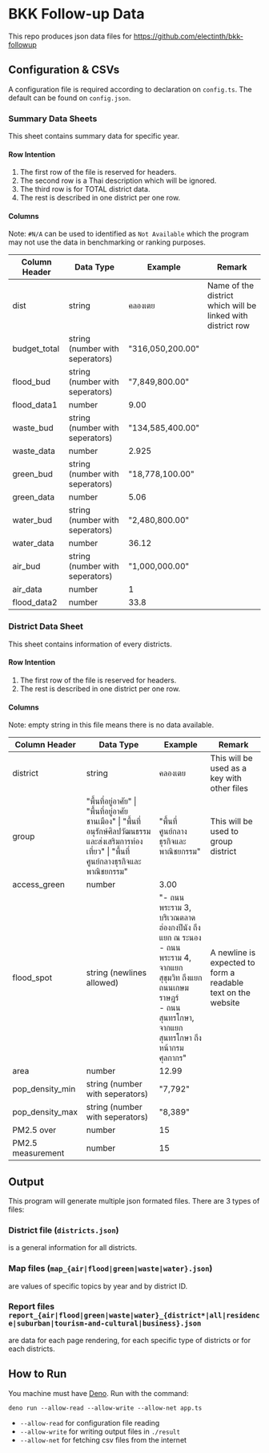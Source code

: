 # BKK Follow-up Data
This repo produces json data files for https://github.com/electinth/bkk-followup

## Configuration & CSVs
A configuration file is required according to declaration on `config.ts`. The default can be found on `config.json`. 

### Summary Data Sheets
This sheet contains summary data for specific year.

#### Row Intention
1. The first row of the file is reserved for headers.
2. The second row is a Thai description which will be ignored.
3. The third row is for TOTAL district data.
4. The rest is described in one district per one row.


#### Columns
Note: `#N/A` can be used to identified as `Not Available` which the program may not use the data in benchmarking or ranking purposes.

|Column Header|Data Type|Example|Remark|
|-------|------|------|------|
|dist|string|คลองเตย|Name of the district which will be linked with district row|
|budget_total|string (number with seperators)|"316,050,200.00"||
|flood_bud|string (number with seperators)|"7,849,800.00"||
|flood_data1|number|9.00||
|waste_bud|string (number with seperators)|"134,585,400.00"||
|waste_data|number|2.925||
|green_bud|string (number with seperators)|"18,778,100.00"||
|green_data|number|5.06||
|water_bud|string (number with seperators)|"2,480,800.00"||
|water_data|number|36.12||
|air_bud|string (number with seperators)|"1,000,000.00"||
|air_data|number|1||
|flood_data2|number|33.8||

### District Data Sheet
This sheet contains information of every districts.

#### Row Intention
1. The first row of the file is reserved for headers.
2. The rest is described in one district per one row.

#### Columns
Note: empty string in this file means there is no data available.

|Column Header|Data Type|Example|Remark|
|-------|------|------|------|
|district|string|คลองเตย|This will be used as a key with other files|
|group|"พื้นที่อยู่อาศัย" \| "พื้นที่อยู่อาศัยชานเมือง" \| "พื้นที่อนุรักษ์ศิลปวัฒนธรรมและส่งเสริมการท่องเที่ยว" \| "พื้นที่ศูนย์กลางธุรกิจและพาณิชยกรรม"|"พื้นที่ศูนย์กลางธุรกิจและพาณิชยกรรม"|This will be used to group district|
|access_green|number|3.00||
|flood_spot|string (newlines allowed)|"- ถนนพระราม 3, บริเวณตลาดฮ่องกงปีนัง ถึงแยก ณ ระนอง<br />- ถนนพระราม 4, จากแยกสุขุมวิท ถึงแยกถนนเกษมราษฎร์<br />- ถนนสุนทรโกษา, จากแยกสุนทรโกษา ถึงหน้ากรมศุลกากร"|A newline is expected to form a readable text on the website|
|area|number|12.99||
|pop_density_min|string (number with seperators)|"7,792"||
|pop_density_max|string (number with seperators)|"8,389"||
|PM2.5 over|number|15||
|PM2.5 measurement|number|15||
## Output
This program will generate multiple json formated files. There are 3 types of files:

### District file (`districts.json`)
is a general information for all districts.

### Map files (`map_{air|flood|green|waste|water}.json`)
are values of specific topics by year and by district ID.

### Report files `report_{air|flood|green|waste|water}_{district*|all|residence|suburban|tourism-and-cultural|business}.json`
are data for each page rendering, for each specific type of districts or for each districts.

## How to Run
You machine must have [Deno](https://deno.land).
Run with the command:
```
deno run --allow-read --allow-write --allow-net app.ts
```
- `--allow-read` for configuration file reading
- `--allow-write` for writing output files in `./result`
- `--allow-net` for fetching csv files from the internet